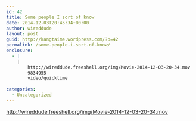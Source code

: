 ```yaml
---
id: 42
title: Some people I sort of know
date: 2014-12-03T20:45:34+00:00
author: wireddude
layout: post
guid: http://kangtaime.wordpress.com/?p=42
permalink: /some-people-i-sort-of-know/
enclosure:
  - |
    |
        http://wireddude.freeshell.org/img/Movie-2014-12-03-20-34.mov
        9834955
        video/quicktime
        
categories:
  - Uncategorized
---
```

<http://wireddude.freeshell.org/img/Movie-2014-12-03-20-34.mov>